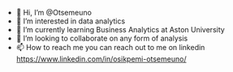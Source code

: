 - 👋 Hi, I’m @Otsemeuno
- 👀 I’m interested in data analytics
- 🌱 I’m currently learning Business Analytics at Aston University
- 💞️ I’m looking to collaborate on any form of analysis
- 📫 How to reach me you can reach out to me on linkedin https://www.linkedin.com/in/osikpemi-otsemeuno/

<!---
Otsemeuno/Otsemeuno is a ✨ special ✨ repository because its `README.md` (this file) appears on your GitHub profile.
You can click the Preview link to take a look at your changes.
--->
